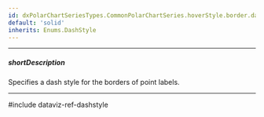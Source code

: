 ```yaml
---
id: dxPolarChartSeriesTypes.CommonPolarChartSeries.hoverStyle.border.dashStyle
default: 'solid'
inherits: Enums.DashStyle
---
```

---
##### shortDescription
Specifies a dash style for the borders of point labels.

---
#include dataviz-ref-dashstyle